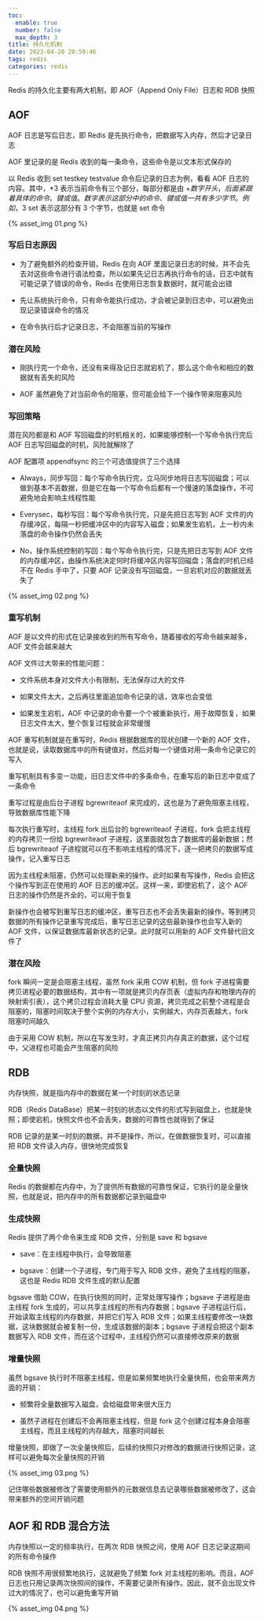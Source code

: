 ```yaml
---
toc:
  enable: true
  number: false
  max_depth: 3
title: 持久化机制
date: 2023-04-20 20:59:46
tags: redis
categories: redis
---
```


Redis 的持久化主要有两大机制，即 AOF（Append Only File）日志和 RDB 快照

## AOF

AOF 日志是写后日志，即 Redis 是先执行命令，把数据写入内存，然后才记录日志

AOF 里记录的是 Redis 收到的每一条命令，这些命令是以文本形式保存的

以 Redis 收到 set testkey testvalue 命令后记录的日志为例，看看 AOF 日志的内容。其中，*3 表示当前命令有三个部分，每部分都是由 $+数字 开头，后面紧跟着具体的命令、键或值。数字表示这部分中的命令、键或值一共有多少字节。例如，$3 set 表示这部分有 3 个字节，也就是 set 命令

{% asset_img 01.png %}

### 写后日志原因

- 为了避免额外的检查开销，Redis 在向 AOF 里面记录日志的时候，并不会先去对这些命令进行语法检查。所以如果先记日志再执行命令的话，日志中就有可能记录了错误的命令，Redis 在使用日志恢复数据时，就可能会出错

- 先让系统执行命令，只有命令能执行成功，才会被记录到日志中，可以避免出现记录错误命令的情况

- 在命令执行后才记录日志，不会阻塞当前的写操作

### 潜在风险

- 刚执行完一个命令，还没有来得及记日志就宕机了，那么这个命令和相应的数据就有丢失的风险

- AOF 虽然避免了对当前命令的阻塞，但可能会给下一个操作带来阻塞风险

### 写回策略 

潜在风险都是和 AOF 写回磁盘的时机相关的，如果能够控制一个写命令执行完后 AOF 日志写回磁盘的时机，风险就解除了

AOF 配置项 appendfsync 的三个可选值提供了三个选择

- Always，同步写回：每个写命令执行完，立马同步地将日志写回磁盘；可以做到基本不丢数据，但是它在每一个写命令后都有一个慢速的落盘操作，不可避免地会影响主线程性能

- Everysec，每秒写回：每个写命令执行完，只是先把日志写到 AOF 文件的内存缓冲区，每隔一秒把缓冲区中的内容写入磁盘；如果发生宕机，上一秒内未落盘的命令操作仍然会丢失

- No，操作系统控制的写回：每个写命令执行完，只是先把日志写到 AOF 文件的内存缓冲区，由操作系统决定何时将缓冲区内容写回磁盘；落盘的时机已经不在 Redis 手中了，只要 AOF 记录没有写回磁盘，一旦宕机对应的数据就丢失了

{% asset_img 02.png %}

### 重写机制

AOF 是以文件的形式在记录接收到的所有写命令，随着接收的写命令越来越多，AOF 文件会越来越大

AOF 文件过大带来的性能问题：

- 文件系统本身对文件大小有限制，无法保存过大的文件

- 如果文件太大，之后再往里面追加命令记录的话，效率也会变低

- 如果发生宕机，AOF 中记录的命令要一个个被重新执行，用于故障恢复，如果日志文件太大，整个恢复过程就会非常缓慢

AOF 重写机制就是在重写时，Redis 根据数据库的现状创建一个新的 AOF 文件，也就是说，读取数据库中的所有键值对，然后对每一个键值对用一条命令记录它的写入

重写机制具有多变一功能，旧日志文件中的多条命令，在重写后的新日志中变成了一条命令

重写过程是由后台子进程 bgrewriteaof 来完成的，这也是为了避免阻塞主线程，导致数据库性能下降

每次执行重写时，主线程 fork 出后台的 bgrewriteaof 子进程，fork 会把主线程的内存拷贝一份给 bgrewriteaof 子进程，这里面就包含了数据库的最新数据；然后 bgrewriteaof 子进程就可以在不影响主线程的情况下，逐一把拷贝的数据写成操作，记入重写日志

因为主线程未阻塞，仍然可以处理新来的操作。此时如果有写操作，Redis 会把这个操作写到正在使用的 AOF 日志的缓冲区。这样一来，即使宕机了，这个 AOF 日志的操作仍然是齐全的，可以用于恢复

新操作也会被写到重写日志的缓冲区，重写日志也不会丢失最新的操作。等到拷贝数据的所有操作记录重写完成后，重写日志记录的这些最新操作也会写入新的 AOF 文件，以保证数据库最新状态的记录。此时就可以用新的 AOF 文件替代旧文件了

### 潜在风险

fork 瞬间一定是会阻塞主线程，虽然 fork 采用 COW 机制，但 fork 子进程需要拷贝进程必要的数据结构，其中有一项就是拷贝内存页表（虚拟内存和物理内存的映射索引表），这个拷贝过程会消耗大量 CPU 资源，拷贝完成之前整个进程是会阻塞的，阻塞时间取决于整个实例的内存大小，实例越大，内存页表越大，fork 阻塞时间越久

由于采用 COW 机制，所以在写发生时，才真正拷贝内存真正的数据，这个过程中，父进程也可能会产生阻塞的风险

## RDB

内存快照，就是指内存中的数据在某一个时刻的状态记录

RDB（Redis DataBase）把某一时刻的状态以文件的形式写到磁盘上，也就是快照；即使宕机，快照文件也不会丢失，数据的可靠性也就得到了保证

RDB 记录的是某一时刻的数据，并不是操作，所以，在做数据恢复时，可以直接把 RDB 文件读入内存，很快地完成恢复

### 全量快照

Redis 的数据都在内存中，为了提供所有数据的可靠性保证，它执行的是全量快照，也就是说，把内存中的所有数据都记录到磁盘中

### 生成快照

Redis 提供了两个命令来生成 RDB 文件，分别是 save 和 bgsave

- save：在主线程中执行，会导致阻塞

- bgsave：创建一个子进程，专门用于写入 RDB 文件，避免了主线程的阻塞，这也是 Redis RDB 文件生成的默认配置

bgsave 借助 COW，在执行快照的同时，正常处理写操作；bgsave 子进程是由主线程 fork 生成的，可以共享主线程的所有内存数据；bgsave 子进程运行后，开始读取主线程的内存数据，并把它们写入 RDB 文件；如果主线程要修改一块数据，这块数据就会被复制一份，生成该数据的副本；bgsave 子进程会把这个副本数据写入 RDB 文件，而在这个过程中，主线程仍然可以直接修改原来的数据

### 增量快照

虽然 bgsave 执行时不阻塞主线程，但是如果频繁地执行全量快照，也会带来两方面的开销：

- 频繁将全量数据写入磁盘，会给磁盘带来很大压力

- 虽然子进程在创建后不会再阻塞主线程，但是 fork 这个创建过程本身会阻塞主线程，而且主线程的内存越大，阻塞时间越长

增量快照，即做了一次全量快照后，后续的快照只对修改的数据进行快照记录，这样可以避免每次全量快照的开销

{% asset_img 03.png %}

记住哪些数据被修改了需要使用额外的元数据信息去记录哪些数据被修改了，这会带来额外的空间开销问题

## AOF 和 RDB 混合方法

内存快照以一定的频率执行，在两次 RDB 快照之间，使用 AOF 日志记录这期间的所有命令操作

RDB 快照不用很频繁地执行，这就避免了频繁 fork 对主线程的影响。而且，AOF 日志也只用记录两次快照间的操作，不需要记录所有操作。因此，就不会出现文件过大的情况了，也可以避免重写开销

{% asset_img 04.png %}